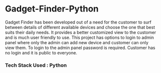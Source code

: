 # Gadget-Finder-Python

Gadget Finder has been developed out of a need for the customer to surf between details of different available devices and choose the one that best suits their daily needs. It provides a better customized view to the customer and is much user friendly to use. This project has options to login to admin panel where only the admin can add new device and customer can only view them. To login to the admin panel password is required. Customer has no login and it is public to everyone.

### Tech Stack Used : Python
